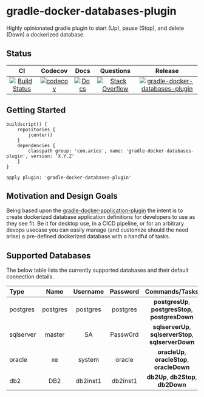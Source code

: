# gradle-docker-databases-plugin

Highly opinionated gradle plugin to start (Up), pause (Stop), and delete (Down) a dockerized database.

## Status

| CI | Codecov | Docs | Questions | Release |
| :---: | :---: | :---: | :---: | :---: |
| [![Build Status](https://travis-ci.org/project-aries/gradle-docker-databases-plugin.svg?branch=master)](https://travis-ci.org/project-aries/gradle-docker-databases-plugin) | [![codecov](https://codecov.io/gh/project-aries/gradle-docker-databases-plugin/branch/master/graph/badge.svg)](https://codecov.io/gh/project-aries/gradle-docker-databases-plugin) | [![Docs](https://img.shields.io/badge/docs-latest-blue.svg)](http://htmlpreview.github.io/?https://github.com/project-aries/gradle-docker-databases-plugin/blob/gh-pages/docs/index.html) | [![Stack Overflow](https://img.shields.io/badge/stack-overflow-4183C4.svg)](https://stackoverflow.com/questions/tagged/gradle-docker-databases-plugin) | [![gradle-docker-databases-plugin](https://api.bintray.com/packages/project-aries/libs-release-local/gradle-docker-databases-plugin/images/download.svg) ](https://bintray.com/project-aries/libs-release-local/gradle-docker-databases-plugin/_latestVersion) |

## Getting Started

```
buildscript() {
    repositories {
        jcenter()
    }
    dependencies {
        classpath group: 'com.aries', name: 'gradle-docker-databases-plugin', version: 'X.Y.Z'
    }
}

apply plugin: 'gradle-docker-databases-plugin'
```
## Motivation and Design Goals

Being based upon the [gradle-docker-application-plugin](https://github.com/project-aries/gradle-docker-application-plugin) the intent is to create dockerized database application definitions for developers to use as they see fit. Be it for desktop use, in a CICD pipeline, or for an arbitrary devops usecase you can easily manage (and customize should the need arise) a pre-defined dockerized database with a handful of tasks.

## Supported Databases

The below table lists the currently supported databases and their default connection details.

| Type | Name | Username | Password | Commands/Tasks |
| :--- | :---: | :---: | :---: | :---: |
| postgres | postgres | postgres | postgres | **postgresUp**, **postgresStop**, **postgresDown** |
| sqlserver | master | SA | Passw0rd | **sqlserverUp**, **sqlserverStop**, **sqlserverDown** |
| oracle | xe | system | oracle | **oracleUp**, **oracleStop**, **oracleDown** |
| db2 | DB2 | db2inst1 | db2inst1 | **db2Up**, **db2Stop**, **db2Down** |

